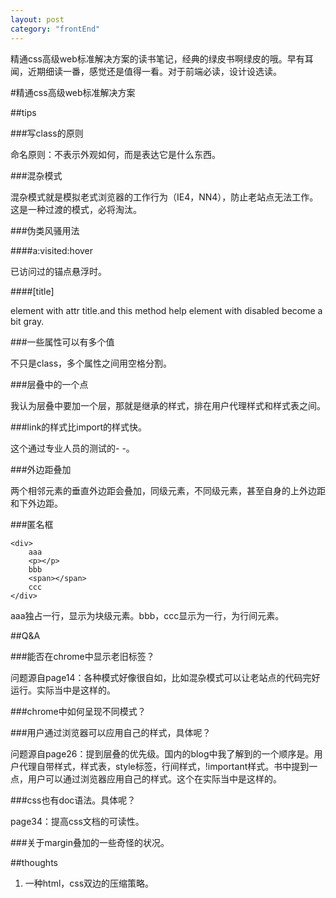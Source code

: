 ```yaml
---
layout: post
category: "frontEnd"
---
```


精通css高级web标准解决方案的读书笔记，经典的绿皮书啊绿皮的哦。早有耳闻，近期细读一番，感觉还是值得一看。对于前端必读，设计设选读。

#精通css高级web标准解决方案

##tips

###写class的原则

命名原则：不表示外观如何，而是表达它是什么东西。

###混杂模式

混杂模式就是模拟老式浏览器的工作行为（IE4，NN4），防止老站点无法工作。这是一种过渡的模式，必将淘汰。

###伪类风骚用法

####a:visited:hover

已访问过的锚点悬浮时。

####[title]

element with attr title.and this method help element with disabled become a bit gray.

###一些属性可以有多个值

不只是class，多个属性之间用空格分割。

###层叠中的一个点

我认为层叠中要加一个层，那就是继承的样式，排在用户代理样式和样式表之间。

###link的样式比import的样式快。

这个通过专业人员的测试的- -。

###外边距叠加

两个相邻元素的垂直外边距会叠加，同级元素，不同级元素，甚至自身的上外边距和下外边距。

###匿名框

	<div>
		aaa	
		<p></p>
		bbb
		<span></span>
		ccc
	</div>
aaa独占一行，显示为块级元素。bbb，ccc显示为一行，为行间元素。

##Q&A

###能否在chrome中显示老旧标签？

问题源自page14：各种模式好像很自如，比如混杂模式可以让老站点的代码完好运行。实际当中是这样的。


###chrome中如何呈现不同模式？

###用户通过浏览器可以应用自己的样式，具体呢？

问题源自page26：提到层叠的优先级。国内的blog中我了解到的一个顺序是。用户代理自带样式，样式表，style标签，行间样式，!important样式。书中提到一点，用户可以通过浏览器应用自己的样式。这个在实际当中是这样的。


###css也有doc语法。具体呢？

page34：提高css文档的可读性。

###关于margin叠加的一些奇怪的状况。

##thoughts

1. 一种html，css双边的压缩策略。
